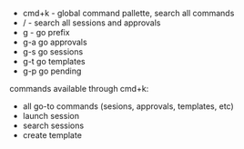 - cmd+k - global command pallette, search all commands
- / - search all sessions and approvals
- g - go prefix
- g-a go approvals
- g-s go sessions
- g-t go templates
- g-p go pending

commands available through cmd+k:

- all go-to commands (sesions, approvals, templates, etc)
- launch session
- search sessions
- create template

